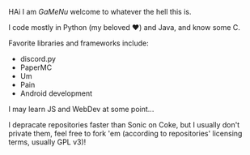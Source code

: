 HAi I am *GaMeNu* welcome to whatever the hell this is.

I code mostly in Python (my beloved ❤️) and Java, and know some C.

Favorite libraries and frameworks include:
- discord.py
- PaperMC
- Um
- Pain
- Android development

I may learn JS and WebDev at some point...

I depracate repositories faster than Sonic on Coke, but I usually don't private them, feel free to fork 'em (according to repositories' licensing terms, usually GPL v3)!

<!---
GaMeNu/GaMeNu is a ✨ special ✨ repository because its `README.md` (this file) appears on your GitHub profile.
You can click the Preview link to take a look at your changes.
--->
